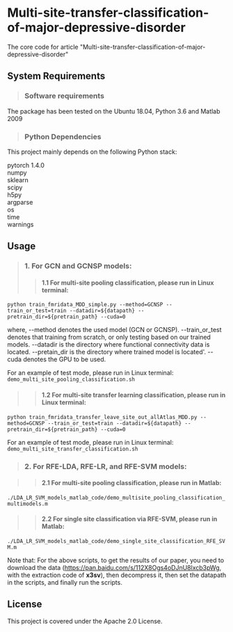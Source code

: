 # Multi-site-transfer-classification-of-major-depressive-disorder
The core code for article "Multi-site-transfer-classification-of-major-depressive-disorder"

## System Requirements

>### Software requirements

The package has been tested on the Ubuntu 18.04, Python 3.6 and Matlab 2009

>### Python Dependencies
This project mainly depends on the following Python stack: <br>

pytorch 1.4.0 <br>
numpy <br>
sklearn <br>
scipy <br>
h5py <br>
argparse <br>
os <br>
time <br>
warnings <br>

## Usage
>### 1. For GCN and GCNSP models:
>>#### 1.1 For multi-site pooling classification, please run in Linux terminal:

```python train_fmridata_MDD_simple.py --method=GCNSP --train_or_test=train --datadir=${datapath} --pretrain_dir=${pretrain_path} --cuda=0```

where, --method denotes the used model (GCN or GCNSP). --train_or_test denotes that training from scratch, or only testing based on our trained models.
--datadir is the directory where functional connectivity data is located. --pretain_dir is the directory where trained model is located'. --cuda denotes the GPU to be used.

For an example of test mode, please run in Linux terminal: <br> 
```demo_multi_site_pooling_classification.sh```

>>#### 1.2 For multi-site transfer learning classification, please run in Linux terminal:

```python train_fmridata_transfer_leave_site_out_allAtlas_MDD.py --method=GCNSP --train_or_test=train --datadir=${datapath} --pretrain_dir=${pretrain_path} --cuda=0``` 

For an example of test mode, please run in Linux terminal: <br>
```demo_multi_site_transfer_classification.sh```

>### 2. For RFE-LDA, RFE-LR, and RFE-SVM models:

>>#### 2.1 For multi-site pooling classification, please run in Matlab:

```./LDA_LR_SVM_models_matlab_code/demo_multisite_pooling_classification_multimodels.m```


>>#### 2.2 For single site classification via RFE-SVM, please run in Matlab:

```./LDA_LR_SVM_models_matlab_code/demo_single_site_classification_RFE_SVM.m```


Note that: For the above scripts, to get the results of our paper, you need to download the data (https://pan.baidu.com/s/112X8Ogs4oDJnU8lxcb3pWg, with the extraction code of **x3sv**), then decompress it, then set the datapath in the scripts, and finally run the scripts.

## License
This project is covered under the Apache 2.0 License.
